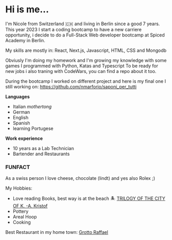 
# Hi is me...

I'm Nicole from Switzerland 🇨🇭 and living in Berlin since a good 7 years.
This year 2023 I start a coding bootcamp to have a new carriere opportunity, i decide to do a Full-Stack Web developer bootcamp at Spiced Academy in Berlin.

My skills are mostly in:
React, Next.js, Javascript, HTML, CSS and Mongodb

Obviusly I'm doing my homework and I'm growing my knowledge with some games I programmed with Python, Katas and Typescript
To be ready for new jobs i also traning with CodeWars, you can find a repo about it too.

During the bootcamp I worked on different project and here is my final one I still working on:
https://github.com/nmarforio/saponi_per_tutti

**Languages**
- Italian _mothertong_
- German
- English
- Spanish
- learning Portugese

**Work experience**
- 10 years as a Lab Technician
- Bartender and Restaurants


### FUNFACT

As a swiss person I love cheese, chocolate (lindt) and yes also Rolex ;)



My Hobbies:
- Love reading Books, best way is at the beach 🏝️
[TRILOGY OF THE CITY OF K. -A. Kristof](https://librashion.blogspot.com/2013/05/trilogy-of-city-of-k-kristof.html)
- Pottery
- Areal Hoop
- Cooking


Best Restaurant in my home town:
[Grotto Raffael](https://grottoraffael.ch/)





